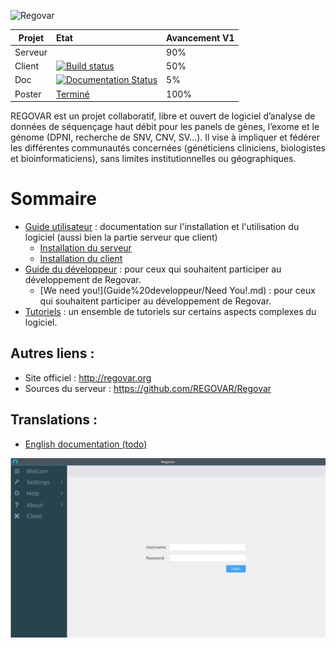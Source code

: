 ![Regovar](https://raw.githubusercontent.com/REGOVAR/Regovar/master/logo/logotitle.color.png)

| Projet        | Etat          | Avancement V1 |
| ------------- |:-------------|:--------------|
| Serveur       |               | 90% |
| Client        | [![Build status](https://ci.appveyor.com/api/projects/status/275xv8xawf4hn199?svg=true)](https://ci.appveyor.com/project/ikit/qregovar) | 50% |
| Doc           | [![Documentation Status](https://readthedocs.org/projects/regovar/badge/?version=latest)](http://regovar.readthedocs.io/fr/latest/?badge=latest) | 5% |
| Poster        | [Terminé](https://github.com/REGOVAR/Sandbox/raw/master/sandbox/jobim_poster/poster.pdf) | 100% |


REGOVAR est un projet collaboratif, libre et ouvert de logiciel d’analyse de données de séquençage haut débit pour les panels de gènes, l’exome et le génome (DPNI, recherche de SNV, CNV, SV...). Il vise à impliquer et fédérer les différentes communautés concernées (généticiens cliniciens, biologistes et bioinformaticiens), sans limites institutionnelles ou géographiques.


# Sommaire
 * [Guide utilisateur](Guide%20utilisateur/01.%20Bienvenue.md) : documentation sur l'installation et l'utilisation du logiciel (aussi bien la partie serveur que client)
   * [Installation du serveur](Guide%20utilisateur/04.%20Installation%20du%20serveur.md)
   * [Installation du client](Guide%20utilisateur/05.%20Installation%20du%20client.md)
 * [Guide du développeur](Guide%20developpeur/01.%20Bienvenue.md) : pour ceux qui souhaitent participer au développement de Regovar.
   * [We need you!](Guide%20developpeur/Need You!.md) : pour ceux qui souhaitent participer au développement de Regovar.
 * [Tutoriels](Tutoriels/Tutoriels.md) : un ensemble de tutoriels sur certains aspects complexes du logiciel.


## Autres liens :
 * Site officiel : http://regovar.org
 * Sources du serveur : https://github.com/REGOVAR/Regovar

 
## Translations :
 * [English documentation (todo)](http://regovar.readthedocs.io/latest/)


![Aperçu](https://raw.githubusercontent.com/REGOVAR/QRegovar/master/docs/mockup/mockup.gif)

